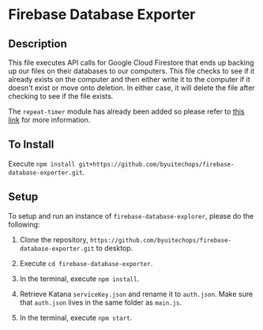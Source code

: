 # Firebase Database Exporter

## Description

This file executes API calls for Google Cloud Firestore that ends up backing up our files on their databases to our computers. This
file checks to see if it already exists on the computer and then either write it to the computer if it doesn't exist or move onto deletion.
In either case, it will delete the file after checking to see if the file exists.

The `repeat-timer` module has already been added so please refer to [this link](https://github.com/byuitechops/repeat-timer) for more information.

## To Install

Execute `npm install git+https://github.com/byuitechops/firebase-database-exporter.git`.

## Setup

To setup and run an instance of `firebase-database-explorer`, please do the following:

1. Clone the repository, `https://github.com/byuitechops/firebase-database-exporter.git` to desktop.

2. Execute `cd firebase-database-exporter`.

2. In the terminal, execute `npm install`.

3. Retrieve Katana `serviceKey.json` and rename it to `auth.json`. Make sure that `auth.json` lives in the same folder as `main.js`.

4. In the terminal, execute `npm start`.